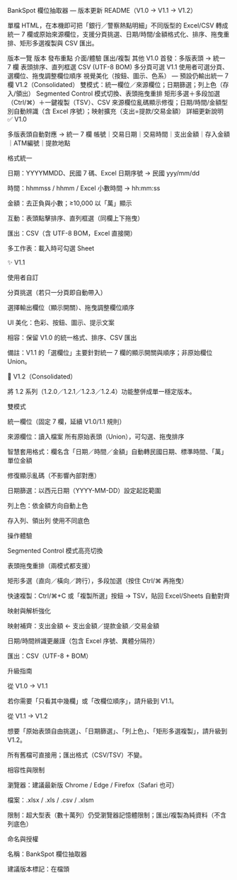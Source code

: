 BankSpot 欄位抽取器 — 版本更新 README（V1.0 → V1.1 → V1.2）

單檔 HTML，在本機即可把「銀行／警察熱點明細」不同版型的 Excel/CSV 轉成統一 7 欄或原始來源欄位，支援分頁挑選、日期/時間/金額格式化、排序、拖曳重排、矩形多選複製與 CSV 匯出。

版本一覽
版本	發布重點	介面/體驗	匯出/複製	其他
V1.0	首發：多版表頭 → 統一 7 欄	表頭排序、直列框選	CSV (UTF-8 BOM)	多分頁可選
V1.1	使用者可選分頁、選欄位、拖曳調整欄位順序	視覺美化（按鈕、圖示、色系）	—	預設仍輸出統一 7 欄
V1.2（Consolidated）	雙模式：統一欄位／來源欄位；日期篩選；列上色（存入/領出）	Segmented Control 模式切換、表頭拖曳重排	矩形多選＋多段加選（Ctrl/⌘）＋一鍵複製（TSV）、CSV	來源欄位亂碼顯示修復；日期/時間/金額型別自動辨識（含 Excel 序號）；映射擴充（支出=提款/交易金額）
詳細更新說明
✅ V1.0

多版表頭自動對應 → 統一 7 欄
帳號｜交易日期｜交易時間｜支出金額｜存入金額｜ATM編號｜提款地點

格式統一

日期：YYYYMMDD、民國 7 碼、Excel 日期序號 → 民國 yyy/mm/dd

時間：hhmmss / hhmm / Excel 小數時間 → hh:mm:ss

金額：去正負與小數；≥10,000 以「萬」顯示

互動：表頭點擊排序、直列框選（同欄上下拖曳）

匯出：CSV（含 UTF-8 BOM，Excel 直接開）

多工作表：載入時可勾選 Sheet

✨ V1.1

使用者自訂

分頁挑選（若只一分頁即自動帶入）

選擇輸出欄位（顯示開關）、拖曳調整欄位順序

UI 美化：色彩、按鈕、圖示、提示文案

相容：保留 V1.0 的統一格式、排序、CSV 匯出

備註：V1.1 的「選欄位」主要針對統一 7 欄的顯示開關與順序；非原始欄位 Union。

🚀 V1.2（Consolidated）

將 1.2 系列（1.2.0／1.2.1／1.2.3／1.2.4）功能整併成單一穩定版本。

雙模式

統一欄位（固定 7 欄，延續 V1.0/1.1 規則）

來源欄位：讀入檔案 所有原始表頭（Union），可勾選、拖曳排序

智慧套用格式：欄名含「日期／時間／金額」自動轉民國日期、標準時間、「萬」單位金額

修復顯示亂碼（不影響內部對應）

日期篩選：以西元日期（YYYY-MM-DD）設定起訖範圍

列上色：依金額方向自動上色

存入列、領出列 使用不同底色

操作體驗

Segmented Control 模式高亮切換

表頭拖曳重排（兩模式都支援）

矩形多選（直向／橫向／跨行），多段加選（按住 Ctrl/⌘ 再拖曳）

快速複製：Ctrl/⌘+C 或「複製所選」按鈕 → TSV，貼回 Excel/Sheets 自動對齊

映射與解析強化

映射補齊：支出金額 ← 支出金額／提款金額／交易金額

日期/時間辨識更嚴謹（包含 Excel 序號、異體分隔符）

匯出：CSV（UTF-8 + BOM）

升級指南

從 V1.0 → V1.1

若你需要「只看其中幾欄」或「改欄位順序」，請升級到 V1.1。

從 V1.1 → V1.2

想要「原始表頭自由挑選」、「日期篩選」、「列上色」、「矩形多選複製」，請升級到 V1.2。

所有舊檔可直接用；匯出格式（CSV/TSV）不變。

相容性與限制

瀏覽器：建議最新版 Chrome / Edge / Firefox（Safari 也可）

檔案：.xlsx / .xls / .csv / .xlsm

限制：超大型表（數十萬列）仍受瀏覽器記憶體限制；匯出/複製為純資料（不含列底色）

命名與授權

名稱：BankSpot 欄位抽取器

建議版本標記：在檔頭 <title> 與頁面 H1 中同步標示版本（例：· V1.2）

授權：預設個人/內部可用。若要開源或商用，建議採 MIT 或 Apache-2.0；告訴我你的偏好可附上範本 LICENSE。

變更紀錄（Changelog）

1.2（Consolidated）：整併 1.2.x 功能；來源欄位模式、日期篩選、列上色、矩形多選複製、表頭拖曳、亂碼修復、型別自動判斷、映射擴充。

1.1：分頁挑選（單頁自動帶入）、選欄位（顯示開關）、拖曳調整欄位順序、UI 美化。

1.0：首發；多版表頭對應 → 統一 7 欄；日期/時間/金額格式化；表頭排序、直列框選；CSV 匯出（BOM）。